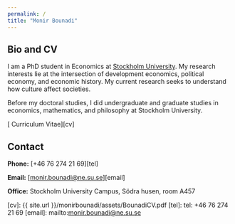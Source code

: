 ```yaml
---
permalink: /
title: "Monir Bounadi"
---
```


## Bio and CV

I am a PhD student in Economics at [Stockholm University](https://www.ne.su.se/). My research interests lie at the intersection of development economics, political economy, and economic history. My current research seeks to understand how culture affect societies.

Before my doctoral studies, I did undergraduate and graduate studies in economics, mathematics, and philosophy at Stockholm University.

[<i class="fas fa-file-pdf"></i> Curriculum Vitae][cv]

## Contact

**Phone:** [+46 76 274 21 69][tel]

**Email:** [monir.bounadi@ne.su.se][email]

**Office:** Stockholm University Campus, Södra husen, room A457

[cv]: {{ site.url }}/monirbounadi/assets/BounadiCV.pdf
[tel]: tel: +46 76 274 21 69
[email]: mailto:monir.bounadi@ne.su.se
